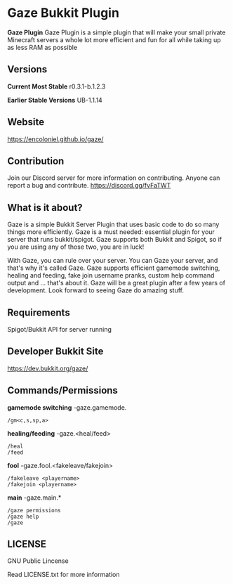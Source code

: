 # Gaze Bukkit Plugin

**Gaze Plugin**
Gaze Plugin is a simple plugin that will make your small private Minecraft servers a whole lot more efficient and fun for all while taking up as less RAM as possible

## Versions
**Current Most Stable**
r0.3.1-b.1.2.3

**Earlier Stable Versions**
UB-1.1.14

## Website
https://encoloniel.github.io/gaze/

## Contribution
Join our Discord server for more information on contributing. Anyone can report a bug and contribute. https://discord.gg/fvFaTWT

## What is it about?
Gaze is a simple Bukkit Server Plugin that uses basic code to do so many things more efficiently. Gaze is a must needed: essential plugin for your server that runs bukkit/spigot. Gaze supports both Bukkit and Spigot, so if you are using any of those two, you are in luck!

With Gaze, you can rule over your server. You can Gaze your server, and that's why it's called Gaze. Gaze supports efficient gamemode switching, healing and feeding, fake join username pranks, custom help command output and ... that's about it. Gaze will be a great plugin after a few years of development. Look forward to seeing Gaze do amazing stuff.

## Requirements
Spigot/Bukkit API for server running

## Developer Bukkit Site
https://dev.bukkit.org/gaze/

## Commands/Permissions
**gamemode switching**
-gaze.gamemode.<gamemode name>
```
/gm<c,s,sp,a>
```

**healing/feeding**
-gaze.<heal/feed>
```
/heal
/feed
```

**fool**
-gaze.fool.<fakeleave/fakejoin>
```
/fakeleave <playername>
/fakejoin <playername>
```

**main**
-gaze.main.*
```
/gaze permissions
/gaze help
/gaze
```

## LICENSE

GNU Public Lincense

Read LICENSE.txt for more information
